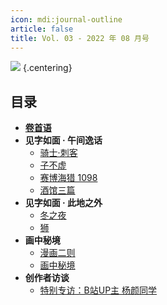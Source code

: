 ```yaml
---
icon: mdi:journal-outline
article: false
title: Vol. 03 - 2022 年 08 月号
---
```


![](./res/cover.webp) {.centering}

## 目录

- [**卷首语**](intro.html)
- **见字如面 · 午间逸话**
  - [骑士·刺客](article1.html)
  - [子不虚](article2.html)
  - [赛博海猎 1098](article3.html)
  - [酒馆三篇](article4.html)
- **见字如面 · 此地之外**
  - [冬之夜](article5.html)
  - [狮](article6.html)
- **画中秘境**
  - [漫画二则](comic1.html)
  - [画中秘境](paintings.html)
- **创作者访谈**
  - [特别专访：B站UP主 杨颜同学](interview.html)
